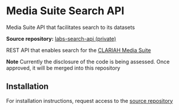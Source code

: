 # Media Suite Search API
Media Suite API that facilitates search to its datasets


**Source repository:** [labs-search-api (private)](https://github.com/beeldengeluid/labs-search-api)

REST API that enables search for the [CLARIAH Media Suite](https://mediasuite.clariah.nl)

**Note** Currently the disclosure of the code is being assessed. Once approved, it will be merged into this repository

## Installation
For installation instructions, request access to the [source repository](https://github.com/beeldengeluid/labs-search-api)
